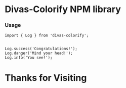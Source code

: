 # Divas-Colorify NPM library

### Usage

```
import { Log } from 'divas-colorify';


Log.success('Congratulations!');
Log.danger('Mind your head!');
Log.info('You see!');

```
# Thanks for Visiting 
